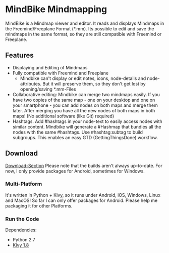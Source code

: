 # MindBike Mindmapping #

MindBike is a Mindmap viewer and editor. It reads and displays Mindmaps in the Freemind/Freeplane Format (*.mm). Its possible to edit and save the mindmaps in the same format, so they are still compatible with Freemind or Freeplane.

## Features ##
 * Displaying and Editing of Mindmaps
 * Fully compatible with Freemind and Freeplane
   * Mindbike can't display or edit notes, icons, node-details and node-attributes. But it will preserve them, so they don't get lost by opening/saving *.mm-Files
 * Collaborative editing: Mindbike can merge two mindmaps easily. If you have two copies of the same map - one on your desktop and one on your smartphone - you can add nodes on both maps and merge them later. After merging you have all the new nodes of both maps in both maps! (No additional software (like Git) required)
 * Hashtags. Add #hashtags in your node-text to easily access nodes with similar content. Mindbike will generate a #Hashmap that bundles all the nodes with the same #hashtags. Use #hashtag:subtag to build subgroups. This enables an easy GTD (GettingThingsDone) workflow.

## Download ##
[Download-Section](https://bitbucket.org/tomthe/mindbike-mindmapping/downloads)
Please note that the builds aren't always up-to-date. For now, I only provide packages for Android, sometimes for Windows.

### Multi-Platform ###

It's written in Python + Kivy, so it runs under Android, iOS, Windows, Linux and MacOS! So far I can only offer packages for Android. Please help me packaging it for other Platforms.

### Run the Code ###

Dependencies:
* Python 2.7
* [Kivy 1.8](http://kivy.org/)